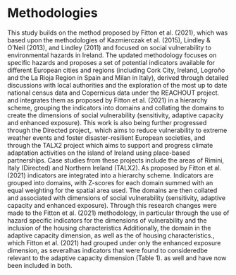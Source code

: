 # Methodologies
This study builds on the method proposed by Fitton et al. (2021), which was based upon the methodologies of Kazmierczak et al. (2015), Lindley & O’Neil (2013), and Lindley (2011) and focused on social vulnerability to environmental hazards in Ireland. The updated methodology focuses on specific hazards and proposes a set of potential indicators available for different European cities and regions (including Cork City, Ireland, Logroño and the La Rioja Region in Spain and Milan in Italy), derived through detailed discussions with local authorities and the exploration of the most up to date national census data and Copernicus data under the REACHOUT project.  and integrates them as proposed by Fitton et al. (2021) in a hierarchy scheme, grouping the indicators into domains and collating the domains to create the dimensions of social vulnerability (sensitivity, adaptive capacity and enhanced exposure). This work is also being further progressed through the Directed project,. which aims to reduce vulnerability to extreme weather events and foster disaster-resilient European societies, and through the TALX2 project which aims to support and progress climate adaptation activities on the island of Ireland using place-based partnerships. Case studies from these projects include the areas of Rimini, Italy (Directed) and Northern Ireland (TALX2). As proposed by Fitton et al. (2021) indicators are integrated into a hierarchy scheme. Indicators are grouped into domains, with Z-scores for each domain summed with an equal weighting for the spatial area used. The domains are then collated and associated with dimensions of social vulnerability (sensitivity, adaptive capacity and enhanced exposure). Through this research changes were made to the Fitton et al. (2021) methodology, in particular through the use of hazard specific indicators for the dimensions of vulnerability and the inclusion of the housing characteristics Additionally, the domain in the adaptive capacity dimension, as well as the of housing characteristics., which Fitton et al. (2021) had grouped under only the enhanced exposure dimension, as severalhas indicators that were found to consideredbe relevant to the adaptive capacity dimension (Table 1).  as well and have now been included in both. 

